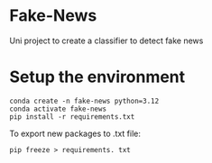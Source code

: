 # Fake-News
Uni project to create a classifier to detect fake news

# Setup the environment

```commandline
conda create -n fake-news python=3.12
conda activate fake-news
pip install -r requirements.txt
```

To export new packages to .txt file:
```commandline
pip freeze > requirements. txt
```